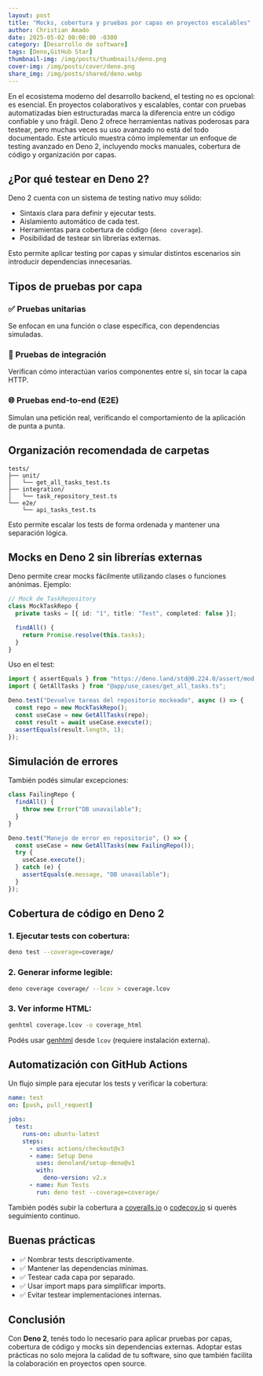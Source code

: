 ```yaml
---
layout: post
title: "Mocks, cobertura y pruebas por capas en proyectos escalables"
author: Christian Amado
date: 2025-05-02 00:00:00 -0300
category: [Desarrollo de software]
tags: [Deno,GitHub Star]
thumbnail-img: /img/posts/thumbnails/deno.png
cover-img: /img/posts/cover/deno.png
share_img: /img/posts/shared/deno.webp
---
```


En el ecosistema moderno del desarrollo backend, el testing no es opcional: es esencial. En proyectos colaborativos y escalables, contar con pruebas automatizadas bien estructuradas marca la diferencia entre un código confiable y uno frágil. Deno 2 ofrece herramientas nativas poderosas para testear, pero muchas veces su uso avanzado no está del todo documentado. Este artículo muestra cómo implementar un enfoque de testing avanzado en Deno 2, incluyendo mocks manuales, cobertura de código y organización por capas.

<!--more-->

## ¿Por qué testear en Deno 2?

Deno 2 cuenta con un sistema de testing nativo muy sólido:
- Sintaxis clara para definir y ejecutar tests.
- Aislamiento automático de cada test.
- Herramientas para cobertura de código (`deno coverage`).
- Posibilidad de testear sin librerías externas.

Esto permite aplicar testing por capas y simular distintos escenarios sin introducir dependencias innecesarias.

## Tipos de pruebas por capa

### ✅ Pruebas unitarias
Se enfocan en una función o clase específica, con dependencias simuladas.

### 🔄 Pruebas de integración
Verifican cómo interactúan varios componentes entre sí, sin tocar la capa HTTP.

### 🌐 Pruebas end-to-end (E2E)
Simulan una petición real, verificando el comportamiento de la aplicación de punta a punta.

## Organización recomendada de carpetas

```
tests/
├── unit/
│   └── get_all_tasks_test.ts
├── integration/
│   └── task_repository_test.ts
└── e2e/
    └── api_tasks_test.ts
```

Esto permite escalar los tests de forma ordenada y mantener una separación lógica.

## Mocks en Deno 2 sin librerías externas

Deno permite crear mocks fácilmente utilizando clases o funciones anónimas. Ejemplo:

```ts
// Mock de TaskRepository
class MockTaskRepo {
  private tasks = [{ id: "1", title: "Test", completed: false }];

  findAll() {
    return Promise.resolve(this.tasks);
  }
}
```

Uso en el test:
```ts
import { assertEquals } from "https://deno.land/std@0.224.0/assert/mod.ts";
import { GetAllTasks } from "@app/use_cases/get_all_tasks.ts";

Deno.test("Devuelve tareas del repositorio mockeado", async () => {
  const repo = new MockTaskRepo();
  const useCase = new GetAllTasks(repo);
  const result = await useCase.execute();
  assertEquals(result.length, 1);
});
```

## Simulación de errores

También podés simular excepciones:
```ts
class FailingRepo {
  findAll() {
    throw new Error("DB unavailable");
  }
}

Deno.test("Manejo de error en repositorio", () => {
  const useCase = new GetAllTasks(new FailingRepo());
  try {
    useCase.execute();
  } catch (e) {
    assertEquals(e.message, "DB unavailable");
  }
});
```

## Cobertura de código en Deno 2

### 1. Ejecutar tests con cobertura:
```bash
deno test --coverage=coverage/
```

### 2. Generar informe legible:
```bash
deno coverage coverage/ --lcov > coverage.lcov
```

### 3. Ver informe HTML:
```bash
genhtml coverage.lcov -o coverage_html
```

Podés usar [genhtml](https://manpages.debian.org/testing/lcov/genhtml.1.en.html) desde `lcov` (requiere instalación externa).

## Automatización con GitHub Actions

Un flujo simple para ejecutar los tests y verificar la cobertura:

```yaml
name: test
on: [push, pull_request]

jobs:
  test:
    runs-on: ubuntu-latest
    steps:
      - uses: actions/checkout@v3
      - name: Setup Deno
        uses: denoland/setup-deno@v1
        with:
          deno-version: v2.x
      - name: Run Tests
        run: deno test --coverage=coverage/
```

También podés subir la cobertura a [coveralls.io](https://coveralls.io/) o [codecov.io](https://about.codecov.io/) si querés seguimiento continuo.

## Buenas prácticas

- ✅ Nombrar tests descriptivamente.
- ✅ Mantener las dependencias mínimas.
- ✅ Testear cada capa por separado.
- ✅ Usar import maps para simplificar imports.
- ✅ Evitar testear implementaciones internas.

## Conclusión

Con **Deno 2**, tenés todo lo necesario para aplicar pruebas por capas, cobertura de código y mocks sin dependencias externas. Adoptar estas prácticas no solo mejora la calidad de tu software, sino que también facilita la colaboración en proyectos open source.